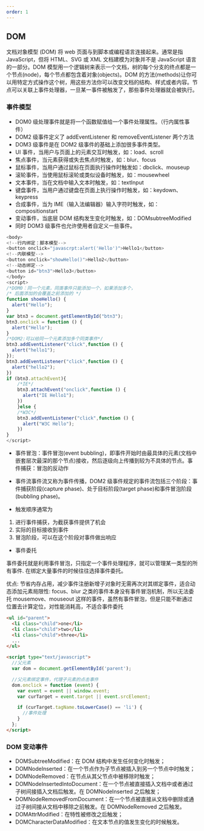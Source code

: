 ```yaml
---
order: 1
---
```


## DOM

文档对象模型 (DOM) 将 web 页面与到脚本或编程语言连接起来。通常是指 JavaScript，但将 HTML、SVG 或 XML 文档建模为对象并不是 JavaScript 语言的一部分。DOM 模型用一个逻辑树来表示一个文档，树的每个分支的终点都是一个节点(node)，每个节点都包含着对象(objects)。DOM 的方法(methods)让你可以用特定方式操作这个树，用这些方法你可以改变文档的结构、样式或者内容。节点可以关联上事件处理器，一旦某一事件被触发了，那些事件处理器就会被执行。

### 事件模型

- DOM0 级处理事件就是将一个函数赋值给一个事件处理属性。（行内属性事件）
- DOM2 级事件定义了 addEventListener 和 removeEventListener 两个方法
- DOM3 级事件是在 DOM2 级事件的基础上添加很多事件类型。
- UI 事件，当用户与页面上的元素交互时触发，如：load、scroll
- 焦点事件，当元素获得或失去焦点时触发，如：blur、focus
- 鼠标事件，当用户通过鼠标在页面执行操作时触发如：dbclick、mouseup
- 滚轮事件，当使用鼠标滚轮或类似设备时触发，如：mousewheel
- 文本事件，当在文档中输入文本时触发，如：textInput
- 键盘事件，当用户通过键盘在页面上执行操作时触发，如：keydown、keypress
- 合成事件，当为 IME（输入法编辑器）输入字符时触发，如：compositionstart
- 变动事件，当底层 DOM 结构发生变化时触发，如：DOMsubtreeModified
- 同时 DOM3 级事件也允许使用者自定义一些事件。

```js
<body>
<!--行内绑定：脚本模型-->
<button onclick="javascrpt:alert('Hello')">Hello1</button>
<!--内联模型-->
<button onclick="showHello()">Hello2</button>
<!--动态绑定-->
<button id="btn3">Hello3</button>
</body>
<script>
/*DOM0：同一个元素，同类事件只能添加一个，如果添加多个，
/* 后面添加的会覆盖之前添加的 */
function shoeHello() {
  alert("Hello");
}
var btn3 = document.getElementById("btn3");
btn3.onclick = function () {
  alert("Hello");
}
/*DOM2:可以给同一个元素添加多个同类事件*/
btn3.addEventListener("click",function () {
  alert("hello1");
});
btn3.addEventListener("click",function () {
  alert("hello2");
})
if (btn3.attachEvent){
    /*IE*/
    btn3.attachEvent("onclick",function () {
      alert("IE Hello1");
    })
    }else {
    /*W3C*/
    btn3.addEventListener("click",function () {
      alert("W3C Hello");
    })
}
</script>
```

- 事件冒泡：事件冒泡(event bubbling)，即事件开始时由最具体的元素(文档中嵌套层次最深的那个节点)接收，然后逐级向上传播到较为不具体的节点。事件捕获：冒泡的反动作

- 事件流事件流又称为事件传播，DOM2 级事件规定的事件流包括三个阶段：事件捕获阶段(capture phase)、处于目标阶段(target phase)和事件冒泡阶段(bubbling phase)。

- 触发顺序通常为

1. 进行事件捕获，为截获事件提供了机会
2. 实际的目标接收到事件
3. 冒泡阶段，可以在这个阶段对事件做出响应

- 事件委托

事件委托就是利用事件冒泡，只指定一个事件处理程序，就可以管理某一类型的所有事件. 在绑定大量事件的时候往往选择事件委托。

优点: 节省内存占用，减少事件注册新增子对象时无需再次对其绑定事件，适合动态添加元素局限性: focus、blur 之类的事件本身没有事件冒泡机制，所以无法委托 mousemove、mouseout 这样的事件，虽然有事件冒泡，但是只能不断通过位置去计算定位，对性能消耗高，不适合事件委托

```html
<ul id="parent">
  <li class="child">one</li>
  <li class="child">two</li>
  <li class="child">three</li>
  ...
</ul>

<script type="text/javascript">
  //父元素
  var dom = document.getElementById('parent');

  //父元素绑定事件，代理子元素的点击事件
  dom.onclick = function (event) {
    var event = event || window.event;
    var curTarget = event.target || event.srcElement;

    if (curTarget.tagName.toLowerCase() == 'li') {
      //事件处理
    }
  };
</script>
```

### DOM 变动事件

- DOMSubtreeModified：在 DOM 结构中发生任何变化时触发；
- DOMNodeInserted：在一个节点作为子节点被插入到另一个节点中时触发；
- DOMNodeRemoved：在节点从其父节点中被移除时触发；
- DOMNodeInsertedIntoDocument：在一个节点被直接插入文档中或者通过子树间接插入文档后触发。在 DOMNodeInserted 之后触发；
- DOMNodeRemovedFromDocument：在一个节点被直接从文档中删除或通过子树间接从文档中移除之前触发。在 DOMNodeRemoved 之后触发。
- DOMAttrModified：在特性被修改之后触发；
- DOMCharacterDataModified：在文本节点的值发生变化的时候触发。
